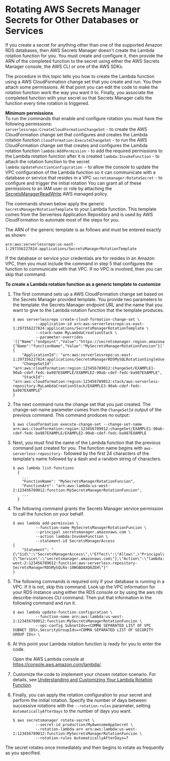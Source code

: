 # Rotating AWS Secrets Manager Secrets for Other Databases or Services<a name="rotating-secrets-create-generic-template"></a>

If you create a secret for anything other than one of the supported Amazon RDS databases, then AWS Secrets Manager doesn't create the Lambda rotation function for you\. You must create and configure it, then provide the ARN of the completed function to the secret using either the AWS Secrets Manager console, the AWS CLI or one of the AWS SDKs\.

The procedure in this topic tells you how to create the Lambda function using a AWS CloudFormation change set that you create and run\. You then attach some permissions\. At that point you can edit the code to make the rotation function work the way you want it to\. Finally, you associate the completed function with your secret so that Secrets Manager calls the function every time rotation is triggered\.

**Minimum permissions**  
To run the commands that enable and configure rotation you must have the following permissions:  
`serverlessrepo:CreateCloudFormationChangeSet` \- to create the AWS CloudFormation change set that configures and creates the Lambda rotation function
`cloudformation:ExecuteChangeSet` \- to run the AWS CloudFormation change set that creates and configures the Lambda rotation function
`lambda:AddPermission` \- to add the required permissions to the Lambda rotation function after it is created
`lambda:InvokeFunction` \- to attach the rotation function to the secret
`lambda:UpdateFunctionConfiguration `\- to allow the console to update the VPC configuration of the Lambda function so it can communicate with a database or service that resides in a VPC
`secretsmanager:RotateSecret` \- to configure and trigger the initial rotation
You can grant all of these permissions to an IAM user or role by attaching the [SecretsManagerReadWrite](https://console.aws.amazon.com/iam/home#/policies/arn:aws:iam::aws:policy/SecretsManagerReadWrite) AWS managed policy\. 

The commands shown below apply the generic `SecretsManagerRotationTemplate` to your Lambda function\. This template comes from the Serverless Application Repository and is used by AWS CloudFormation to automate most of the steps for you\.

The ARN of the generic template is as follows and must be entered exactly as shown:

```
arn:aws:serverlessrepo:us-east-1:297356227824:applications/SecretsManagerRotationTemplate
```

If the database or service your credentials are for resides in an Amazon VPC, then you must include the command in step 5 that configures the function to communicate with that VPC\. If no VPC is involved, then you can skip that command\.

**To create a Lambda rotation function as a generic template to customize**

1. The first command sets up a AWS CloudFormation change set based on the Secrets Manager provided template\. You provide two parameters to the template: the Secrets Manager endpoint URL and the name that you want to give to the Lambda rotation function that the template produces\.

   ```
   $ aws serverlessrepo create-cloud-formation-change-set \
             --application-id arn:aws:serverlessrepo:us-east-1:297356227824:applications/SecretsManagerRotationTemplate \
             --stack-name MyLambdaCreationStack \
             --parameter-overrides '[{"Name":"endpoint","Value":"https://secretsmanager.region.amazonaws.com"},{"Name":"functionName","Value":"MySecretsManagerRotationFuncion"}]'
   {
       "ApplicationId": "arn:aws:serverlessrepo:us-east-1:297356227824:applications/SecretsManagerRDSMySQLRotationSingleUser",
       "ChangeSetId": "arn:aws:cloudformation:region:123456789012:changeSet/EXAMPLE1-90ab-cdef-fedc-ba987EXAMPLE/EXAMPLE2-90ab-cdef-fedc-ba987EXAMPLE",
       "StackId": "arn:aws:cloudformation:region:123456789012:stack/aws-serverless-repository-MyLambdaCreationStack/EXAMPLE3-90ab-cdef-fedc-ba987EXAMPLE"
   }
   ```

1. The next command runs the change set that you just created\. The change\-set\-name parameter comes from the `ChangeSetId` output of the previous command\. This command produces no output:

   ```
   $ aws cloudformation execute-change-set --change-set-name arn:aws:cloudformation:region:123456789012:changeSet/EXAMPLE1-90ab-cdef-fedc-ba987EXAMPLE/EXAMPLE2-90ab-cdef-fedc-ba987EXAMPLE
   ```

1. Next, you must find the name of the Lambda function that the previous command just created for you\. The function name begins with `aws-serverless-repository-` followed by the first 24 characters of the template's name followed by a dash and a random string of characters\.

   ```
   $ aws lambda list-functions
     {
       ...
       "FunctionName": "MySecretsManagerRotationFuncion",
       "FunctionArn": "arn:aws:lambda:us-west-2:123456789012:function:MySecretsManagerRotationFuncion",
       ...
     }
   ```

1. The following command grants the Secrets Manager service permission to call the function on your behalf\.

   ```
   $ aws lambda add-permission \
             --function-name MySecretsManagerRotationFuncion \
             --principal secretsmanager.amazonaws.com \
             --action lambda:InvokeFunction \
             --statement-id SecretsManagerAccess
   {
       "Statement": "{\"Sid\":\"SecretsManagerAccess\",\"Effect\":\"Allow\",\"Principal\":{\"Service\":\"secretsmanager.amazonaws.com\"},\"Action\":\"lambda:InvokeFunction\",\"Resource\":\"arn:aws:lambda:us-west-2:123456789012:function:aws-serverless-repository-SecretsManagerRDSMySQLRo-10WGBDAXQ6ZEH\"}"
   }
   ```

1. The following commands is required only if your database is running in a VPC\. If it is not, skip this command\. Look up the VPC information for your RDS instance using either the RDS console or by using the aws rds describe\-instances CLI command\. Then put that information in the following command and run it\.

   ```
   $ aws lambda update-function-configuration \
             --function-name arn:aws:lambda:us-west-2:123456789012:function:MySecretsManagerRotationFuncion \
             --vpc-config SubnetIds=<COMMA SEPARATED LIST OF VPC SUBNET IDS>,SecurityGroupIds=<COMMA SEPARATED LIST OF SECURITY GROUP IDs> \
   ```

1. At this point your Lambda rotation function is ready for you to enter the code\.

   Open the AWS Lambda console at [https://console\.aws\.amazon\.com/lambda/](https://console.aws.amazon.com/lambda/)\.

1. Customize the code to implement your chosen rotation scenario\. For details, see [Understanding and Customizing Your Lambda Rotation Function](rotating-secrets-lambda-function-customizing.md)\.

1. Finally, you can apply the rotation configuration to your secret and perform the initial rotation\. Specify the number of days between successive rotations with the `--rotation-rules` parameter, setting `AutomaticallyAfterDays` to the number of days you want\.

   ```
   $ aws secretsmanager rotate-secret \
             --secret-id production/MyAwesomeAppSecret \
             --rotation-lambda-arn arn:aws:lambda:us-west-2:123456789012:function:MySecretsManagerRotationFuncion \
             --rotation-rules AutomaticallyAfterDays=7
   ```

The secret rotates once immediately and then begins to rotate as frequently as you specified\.
